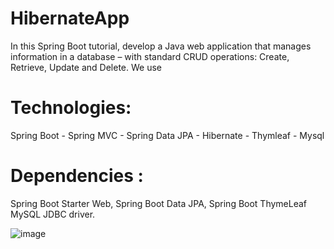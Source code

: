 # HibernateApp
In this Spring Boot tutorial,  develop a Java web application that manages information in a database – with standard CRUD operations: Create, Retrieve, Update and Delete. We use 

# Technologies:

Spring Boot - Spring MVC - Spring Data JPA -  Hibernate - Thymleaf - Mysql
 
# Dependencies : 

  Spring Boot Starter Web, 
  Spring Boot Data JPA, 
  Spring Boot ThymeLeaf
  MySQL JDBC driver.
  
  ![image](https://user-images.githubusercontent.com/46952459/112082049-7b09bd80-8ba6-11eb-9538-cfc9846a3bbd.png)

